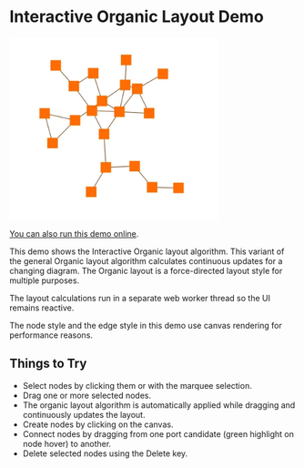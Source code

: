 <!--
 //////////////////////////////////////////////////////////////////////////////
 // @license
 // This file is part of yFiles for HTML.
 // Use is subject to license terms.
 //
 // Copyright (c) by yWorks GmbH, Vor dem Kreuzberg 28,
 // 72070 Tuebingen, Germany. All rights reserved.
 //
 //////////////////////////////////////////////////////////////////////////////
-->
# Interactive Organic Layout Demo

<img src="../../../doc/demo-thumbnails/interactive-organic-layout.webp" alt="demo-thumbnail" height="320"/>

[You can also run this demo online](https://www.yworks.com/demos/layout/interactiveorganic/).

This demo shows the Interactive Organic layout algorithm. This variant of the general Organic layout algorithm calculates continuous updates for a changing diagram. The Organic layout is a force-directed layout style for multiple purposes.

The layout calculations run in a separate web worker thread so the UI remains reactive.

The node style and the edge style in this demo use canvas rendering for performance reasons.

## Things to Try

- Select nodes by clicking them or with the marquee selection.
- Drag one or more selected nodes.
- The organic layout algorithm is automatically applied while dragging and continuously updates the layout.
- Create nodes by clicking on the canvas.
- Connect nodes by dragging from one port candidate (green highlight on node hover) to another.
- Delete selected nodes using the Delete key.
